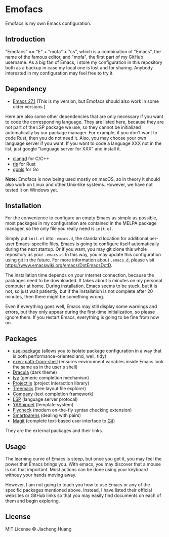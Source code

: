 # Emofacs

Emofacs is my own Emacs configuration.

## Introduction

"Emofacs" == "E" + "mofa" + "cs", which is a combination of "Emacs", the name of the famous editor, and "mofa", the first part of my GitHub username. As a big fan of Emacs, I store my configuration in this repository both as a backup in case my local one is lost and for sharing. Anybody interested in my configuration may feel free to try it.

## Dependency

* [Emacs 27.1](https://www.gnu.org/software/emacs/) (This is my version, but Emofacs should also work in some older versions.)

Here are also some other dependencies that are only necessary if you want to code the corresponding language. They are listed here, because they are not part of the LSP package we use, so they cannot be initialized automatically by our package manager. For example, if you don't want to code Rust, then you do not need it. Also, you may choose your own language server if you want. If you want to code a language XXX not in the list, just google "language server for XXX" and install it.

* [clangd](https://clangd.llvm.org/) for C/C++
* [rls](https://github.com/rust-lang/rls) for Rust
* [gopls](https://pkg.go.dev/golang.org/x/tools/gopls) for Go

**Note:** Emofacs is now being used mostly on macOS, so in theory it should also work on Linux and other Unix-like systems. However, we have not tested it on Windows yet.

## Installation

For the convenience to configure an empty Emacs as simple as possible, most packages in my configuration are contained in the MELPA package manager, so the only file you really need is `init.el`.

Simply put `init.el` into `.emacs.d`, the standard location for additional per-user Emacs-specific files, Emacs is going to configure itself automatically during the next startup. Or if you want, you may git clone this whole repository as your `.emacs.d`. In this way, you may update this configuration using git in the future. For more information about `.emacs.d`, please visit https://www.emacswiki.org/emacs/DotEmacsDotD.

The installation time depends on your internet connection, because the packages need to be downloaded. It takes about 5 minutes on my personal computer at home. During installation, Emacs seems to be stuck, but it is not, so just wait patiently, but if the installation is not complete after 20 minutes, then there might be something wrong.

Even if everything goes well, Emacs may still display some warnings and errors, but they only appear during the first-time initialization, so please ignore them. If you restart Emacs, everything is going to be fine from now on.

## Packages

* [use-package](https://github.com/jwiegley/use-package) (allows you to isolate package configuration in a way that is both performance-oriented and, well, tidy)
* [exec-path-from-shell](https://github.com/purcell/exec-path-from-shell) (ensures environment variables inside Emacs look the same as in the user's shell)
* [Dracula](https://draculatheme.com/emacs/) (dark theme)
* [Ivy](https://github.com/abo-abo/swiper) (generic completion mechanism)
* [Projectile](https://github.com/bbatsov/projectile) (project interaction library)
* [Treemacs](https://github.com/Alexander-Miller/treemacs) (tree layout file explorer)
* [Company](https://company-mode.github.io/) (text completion framework)
* [LSP](https://emacs-lsp.github.io/lsp-mode/) (language server protocal)
* [YASnippet](https://github.com/joaotavora/yasnippet) (template system)
* [Flycheck](https://www.flycheck.org/en/latest/) (modern on-the-fly syntax checking extension)
* [Smartparens](https://github.com/Fuco1/smartparens) (dealing with pairs)
* [Magit](https://magit.vc/) (complete text-based user interface to [Git](https://git-scm.com/))

They are the external packages and their links.

## Usage

The learning curve of Emacs is steep, but once you get it, you may feel the power that Emacs brings you. With emacs, you may discover that a mouse is not that important. Most actions can be done using your keyboard withouy your hands moving away.

However, I am not going to teach you how to use Emacs or any of the specific packages mentioned above. Instead, I have listed their official websites or GitHub links so that you may easily find documents on each of them and begin exploring.

## License

MIT License © Jiacheng Huang

